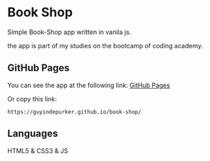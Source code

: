 # Book Shop
Simple Book-Shop app written in vanila js.

the app is part of my studies on the bootcamp of coding academy.

## GitHub Pages
You can see the app at the following link:
[GitHub Pages](https://guyindepurker.github.io/book-shop/)

Or copy this link:

`https://guyindepurker.github.io/book-shop/`

## Languages
HTML5 & CSS3 & JS 


